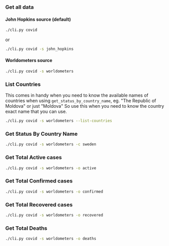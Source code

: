### Get all data

#### John Hopkins source (default)

```bash
./cli.py covid
```

or

```bash
./cli.py covid -s john_hopkins
```

#### Worldometers source

```bash
./cli.py covid -s worldometers
```

### List Countries

This comes in handy when you need to know the available names of countries
when using `get_status_by_country_name`, eg. "The Republic of Moldova" or just "Moldova"
So use this when you need to know the country exact name that you can use.

```bash
./cli.py covid -s worldometers --list-countries
```

### Get Status By Country Name

```bash
./cli.py covid -s worldometers -c sweden
```

### Get Total Active cases

```bash
./cli.py covid -s worldometers -o active
```

### Get Total Confirmed cases

```bash
./cli.py covid -s worldometers -o confirmed
```

### Get Total Recovered cases

```bash
./cli.py covid -s worldometers -o recovered
```

### Get Total Deaths

```bash
./cli.py covid -s worldometers -o deaths
```
